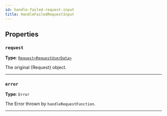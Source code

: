 ```yaml
---
id: handle-failed-request-input
title: HandleFailedRequestInput
---
```


<a name="handlefailedrequestinput"></a>

## Properties

### `request`

**Type**: [`Request<RequestUserData>`](/docs/api/request)

The original {Request} object.

---

### `error`

**Type**: `Error`

The Error thrown by `handleRequestFunction`.

---
